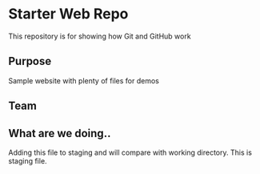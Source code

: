 # Starter Web Repo

This repository is for showing how Git and GitHub work

## Purpose

Sample website with plenty of files for demos

## Team


## What are we doing..

Adding this file to staging and will compare with working directory.
This is staging file.
